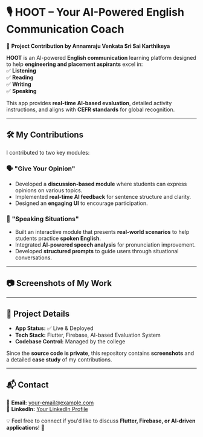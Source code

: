 # 🎙️ HOOT – Your AI-Powered English Communication Coach  

🚀 **Project Contribution by Annamraju Venkata Sri Sai Karthikeya**  

**HOOT** is an AI-powered **English communication** learning platform designed to help **engineering and placement aspirants** excel in:  
✅ **Listening**  
✅ **Reading**  
✅ **Writing**  
✅ **Speaking**  

This app provides **real-time AI-based evaluation**, detailed activity instructions, and aligns with **CEFR standards** for global recognition.  

---

## 🛠 My Contributions  

I contributed to two key modules:  

### 🗣️ **"Give Your Opinion"**  
- Developed a **discussion-based module** where students can express opinions on various topics.  
- Implemented **real-time AI feedback** for sentence structure and clarity.  
- Designed an **engaging UI** to encourage participation.  

### 💬 **"Speaking Situations"**  
- Built an interactive module that presents **real-world scenarios** to help students practice **spoken English**.  
- Integrated **AI-powered speech analysis** for pronunciation improvement.  
- Developed **structured prompts** to guide users through situational conversations.  

---

## 📷 Screenshots of My Work  


---

## 🔗 Project Details  
- **App Status:** ✅ Live & Deployed  
- **Tech Stack:** Flutter, Firebase, AI-based Evaluation System  
- **Codebase Control:** Managed by the college  

Since the **source code is private**, this repository contains **screenshots** and a detailed **case study** of my contributions.  

---

## 📬 Contact  
📧 **Email:** your-email@example.com  
🔗 **LinkedIn:** [Your LinkedIn Profile](https://linkedin.com/in/yourprofile)  

💡 Feel free to connect if you'd like to discuss **Flutter, Firebase, or AI-driven applications**! 🚀  
